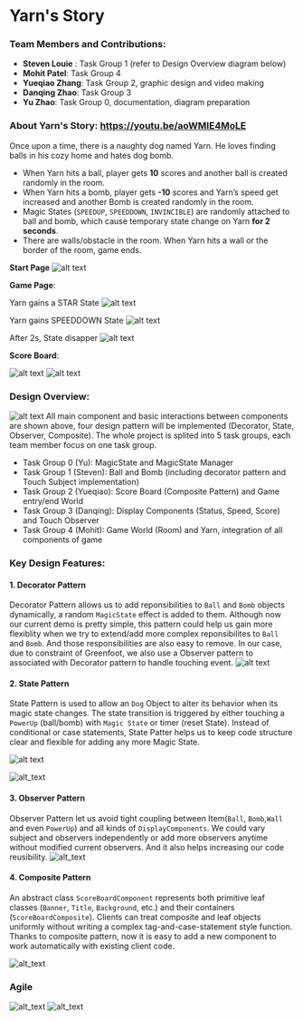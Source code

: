 # Yarn's Story

### Team Members and Contributions:
* **Steven Louie**  : Task Group 1 (refer to Design Overview diagram below)
* **Mohit Patel**: Task Group 4
* **Yueqiao Zhang**: Task Group 2, graphic design and video making
* **Danqing Zhao**: Task Group 3
* **Yu Zhao**: Task Group 0, documentation, diagram preparation


### About Yarn's Story: https://youtu.be/aoWMlE4MoLE
Once upon a time, there is a naughty dog named Yarn. He loves finding balls in his cozy home and hates dog bomb.

+ When Yarn hits a ball, player gets **10** scores and another ball is created randomly in the room.
+ When Yarn hits a bomb, player gets **-10** scores and Yarn’s speed get increased and another Bomb is created randomly in the room.
+ Magic States (```SPEEDUP```, ```SPEEDDOWN```, ```INVINCIBLE```) are randomly attached to ball and bomb, which cause temporary state change on Yarn **for 2 seconds**. 
+ There are walls/obstacle in the room. When Yarn hits a wall or the border of the room, game ends.

**Start Page**
![alt text](https://github.com/nguyensjsu/fa19-202-yarn/blob/master/doc/imgs/EntryWorld.png)

**Game Page**:

Yarn gains a STAR State
![alt text](https://github.com/nguyensjsu/fa19-202-yarn/blob/master/doc/imgs/STAR.png)

Yarn gains SPEEDDOWN State
![alt text](https://github.com/nguyensjsu/fa19-202-yarn/blob/master/doc/imgs/DOWN.jpeg)

After 2s, State disapper
![alt text](https://github.com/nguyensjsu/fa19-202-yarn/blob/master/doc/imgs/OFF.png)

**Score Board**:

![alt text](https://github.com/nguyensjsu/fa19-202-yarn/blob/master/doc/imgs/Gameover.png)
![alt text](https://github.com/nguyensjsu/fa19-202-yarn/blob/master/doc/imgs/EndWorld.png)

### Design Overview:
![alt text](https://github.com/nguyensjsu/fa19-202-yarn/blob/master/doc/imgs/DesignDraft-v2.0.png)
All main component and basic interactions between components are shown above, four design pattern will be implemented (Decorator, State, Observer, Composite). The whole project is splited into 5 task groups, each team member focus on one task group.
* Task Group 0 (Yu):  MagicState and MagicState Manager
* Task Group 1 (Steven): Ball and Bomb (including decorator pattern and Touch Subject implementation)
* Task Group 2 (Yueqiao): Score Board (Composite Pattern) and Game entry/end World
* Task Group 3 (Danqing): Display Components (Status, Speed, Score) and Touch Observer 
* Task Group 4 (Mohit): Game World (Room) and Yarn, integration of all components of game

### Key Design Features:

#### 1. Decorator Pattern
Decorator Pattern allows us to add reponsibilities to ```Ball``` and ```Bomb``` objects dynamically, a random ```MagicState``` effect is added to them. Although now our current demo is pretty simple, this pattern could help us gain more flexiblity when we try to extend/add more complex reponsibilites to ```Ball``` and ```Bomb```. And those responsibilities are also easy to remove. In our case, due to constraint of Greenfoot, we also use a Observer pattern to associated with Decorator pattern to handle touching event.
![alt text](https://github.com/nguyensjsu/fa19-202-yarn/blob/master/doc/imgs/DecoratorPattern.png)

#### 2. State Pattern

State Pattern is used to allow an ```Dog``` Object to alter its behavior when its magic state changes. The state transition is triggered by either touching a ```PowerUp``` (ball/bomb) with ```Magic State``` or timer (reset State). Instead of conditional or case statements, State Patter helps us to keep code structure clear and flexible for adding any more Magic State.

![alt text](https://github.com/nguyensjsu/fa19-202-yarn/blob/master/doc/imgs/StateDiagram.png)

![alt_text](https://github.com/nguyensjsu/fa19-202-yarn/blob/master/doc/imgs/Class-StatePattern.png)

#### 3. Observer Pattern
Observer Pattern let us avoid tight coupling between Item(```Ball```, ```Bomb```,```Wall``` and even ```PowerUp```) and all kinds of ```DisplayComponents```. We could vary subject and observers independently or add more observers anytime without modified current observers. And it also helps increasing our code reusibility.
![alt_text](https://github.com/nguyensjsu/fa19-202-yarn/blob/master/doc/imgs/ObserverPattern.png)

#### 4. Composite Pattern
An abstract class ```ScoreBoardComponent``` represents both primitive leaf classes (```Banner```, ```Title```, ```Background```, etc.) and their containers (```ScoreBoardComposite```). Clients can treat composite and leaf objects uniformly without writing a complex tag-and-case-statement style function. Thanks to composite pattern, now it is easy to add a new component to work automatically with existing client code.

![alt_text](https://github.com/nguyensjsu/fa19-202-yarn/blob/master/doc/imgs/ClassD-Composite.png)

### Agile 

![alt_text](https://github.com/nguyensjsu/fa19-202-yarn/blob/master/doc/imgs/BurndownSheet.png)
![alt_text](https://github.com/nguyensjsu/fa19-202-yarn/blob/master/doc/imgs/BurndownChart.png)

